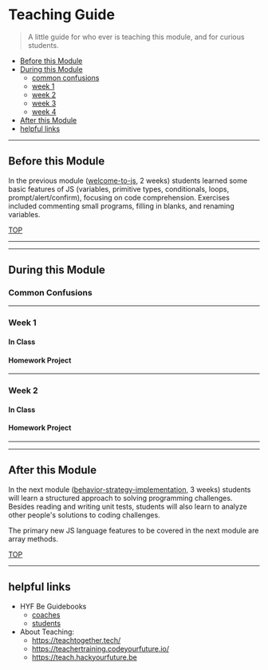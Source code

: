 # Teaching Guide

> A little guide for who ever is teaching this module, and for curious students.

- [Before this Module](#before-this-module)
- [During this Module](#during-this-module)
  - [common confusions](#common-confusions)
  - [week 1](#week-1)
  - [week 2](#week-2)
  - [week 3](#week-3)
  - [week 4](#week-4)
- [After this Module](#after-this-module)
- [helpful links](#helpful-links)

---

## Before this Module

In the previous module ([welcome-to-js](https://github.com/HackYourFutureBelgium/welcome-to-js), 2 weeks) students learned some basic features of JS (variables, primitive types, conditionals, loops, prompt/alert/confirm), focusing on code comprehension. Exercises included commenting small programs, filling in blanks, and renaming variables.

[TOP](#teaching-guide)

---

---

## During this Module

### Common Confusions

---

### Week 1

#### In Class

#### Homework Project

---

### Week 2

#### In Class

#### Homework Project

---

---

## After this Module

In the next module ([behavior-strategy-implementation](https://github.com/HackYourFutureBelgium/behavior-strategy-implementation), 3 weeks) students will learn a structured approach to solving programming challenges. Besides reading and writing unit tests, students will also learn to analyze other people's solutions to coding challenges.

The primary new JS language features to be covered in the next module are array methods.

[TOP](#teaching-guide)

---

## helpful links

- HYF Be Guidebooks
  - [coaches](https://home.hackyourfuture.be/coaches)
  - [students](https://home.hackyourfuture.be/students)
- About Teaching:
  - https://teachtogether.tech/
  - https://teachertraining.codeyourfuture.io/
  - https://teach.hackyourfuture.be
